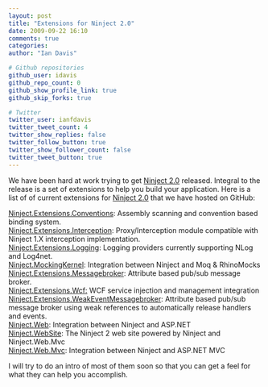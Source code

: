 ```yaml
---
layout: post
title: "Extensions for Ninject 2.0"
date: 2009-09-22 16:10
comments: true
categories: 
author: "Ian Davis"

# Github repositories
github_user: idavis
github_repo_count: 0
github_show_profile_link: true
github_skip_forks: true

# Twitter
twitter_user: ianfdavis
twitter_tweet_count: 4
twitter_show_replies: false
twitter_follow_button: true
twitter_show_follower_count: false
twitter_tweet_button: true
---
```

<p>We have been hard at work trying to get <a href="http://github.com/ninject/ninject">Ninject 2.0</a> released. Integral to the release is a set of extensions to help you build your application. Here is a list of of current extensions for <a href="http://github.com/ninject/ninject">Ninject 2.0</a> that we have hosted on GitHub:</p>
<p><a href="http://github.com/ninject/ninject.extensions.conventions">Ninject.Extensions.Conventions</a>: Assembly scanning and convention based binding system.<br />
<a href="http://github.com/ninject/ninject.extensions.interception">Ninject.Extensions.Interception</a>: Proxy/Interception module compatible with Ninject 1.X interception implementation.<br />
<a href="http://github.com/ninject/ninject.extensions.logging">Ninject.Extensions.Logging</a>: Logging providers currently supporting NLog and Log4net.<br />
<a href="http://github.com/ninject/ninject.mockingkernel">Ninject.MockingKernel</a>: Integration between Ninject and Moq &#038; RhinoMocks<br />
<a href="http://github.com/ninject/ninject.extensions.messagebroker">Ninject.Extensions.Messagebroker</a>: Attribute based pub/sub message broker.<br />
<a href="http://github.com/ninject/ninject.extensions.wcf">Ninject.Extensions.Wcf:</a> WCF service injection and management integration<br />
<a href="http://github.com/ninject/ninject.extensions.weakeventmessagebroker">Ninject.Extensions.WeakEventMessagebroker</a>: Attribute based pub/sub message broker using weak references to automatically release handlers and events.<br />
<a href="http://github.com/ninject/ninject.web">Ninject.Web</a>: Integration between Ninject and ASP.NET<br />
<a href="http://github.com/ninject/ninject.website">Ninject.WebSite</a>: The Ninject 2 web site powered by Ninject and Ninject.Web.Mvc<br />
<a href="http://github.com/ninject/ninject.web.mvc">Ninject.Web.Mvc</a>: Integration between Ninject and ASP.NET MVC</p>
<p>I will try to do an intro of most of them soon so that you can get a feel for what they can help you accomplish.</p>